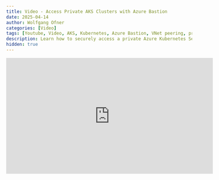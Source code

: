 ```yaml
---
title: Video - Access Private AKS Clusters with Azure Bastion
date: 2025-04-14
author: Wolfgang Ofner
categories: [Video]
tags: [Youtube, Video, AKS, Kubernetes, Azure Bastion, VNet peering, private DNS-Zone]
description: Learn how to securely access a private Azure Kubernetes Service (AKS) cluster using Azure Bastion. 
hidden: true
---
```


<iframe width="560" height="315" src="https://www.youtube.com/embed/nfD4PHSOaMc" title="YouTube video player" frameborder="0" allow="accelerometer; autoplay; clipboard-write; encrypted-media; gyroscope; picture-in-picture; web-share" referrerpolicy="strict-origin-when-cross-origin" allowfullscreen></iframe>